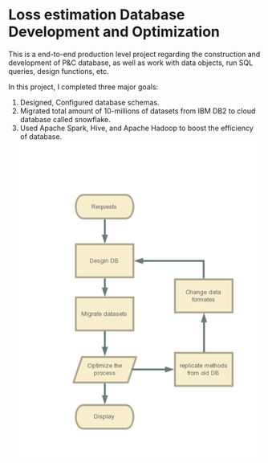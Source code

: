 # Loss estimation Database Development and Optimization 
This is a end-to-end production level project regarding the construction and development of P&C database, as well as work with data objects, run SQL queries, design functions, etc. 

In this project, I completed three major goals: 
1) Designed, Configured database schemas.  
2) Migrated total amount of 10-millions of datasets from IBM DB2 to cloud database called snowflake.
3) Used Apache Spark, Hive, and Apache Hadoop to boost the efficiency of database. 
![Flow Chart](https://github.com/jiayiderekchen/Loss-estimation-database-Development/blob/master/flowcharts/db%20(1).png)
